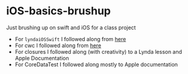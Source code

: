 # iOS-basics-brushup

Just brushing up on swift and iOS for a class project

* For `lyndaiOSSwift` I followed along from [here](https://www.lynda.com/iOS-tutorials/Programming-Non-Programmers-iOS-11-Swift/642473-2.html)
* For cwc I followed along from [here](https://codewithchris.com/how-to-make-an-iphone-app/)
* For closures I followed along (with creativity) to a Lynda lesson and Apple Documentation
* For CoreDataTest I followed along mostly to Apple documentation
